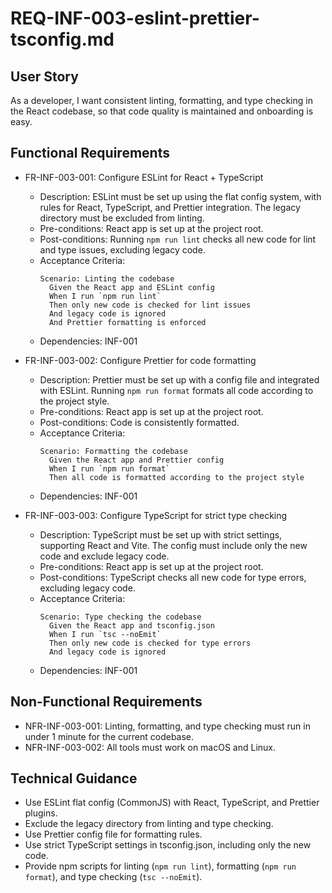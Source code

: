 # REQ-INF-003-eslint-prettier-tsconfig.md

## User Story
As a developer, I want consistent linting, formatting, and type checking in the React codebase, so that code quality is maintained and onboarding is easy.

## Functional Requirements
- FR-INF-003-001: Configure ESLint for React + TypeScript
  - Description: ESLint must be set up using the flat config system, with rules for React, TypeScript, and Prettier integration. The legacy directory must be excluded from linting.
  - Pre-conditions: React app is set up at the project root.
  - Post-conditions: Running `npm run lint` checks all new code for lint and type issues, excluding legacy code.
  - Acceptance Criteria:
    ```Gherkin
    Scenario: Linting the codebase
      Given the React app and ESLint config
      When I run `npm run lint`
      Then only new code is checked for lint issues
      And legacy code is ignored
      And Prettier formatting is enforced
    ```
  - Dependencies: INF-001

- FR-INF-003-002: Configure Prettier for code formatting
  - Description: Prettier must be set up with a config file and integrated with ESLint. Running `npm run format` formats all code according to the project style.
  - Pre-conditions: React app is set up at the project root.
  - Post-conditions: Code is consistently formatted.
  - Acceptance Criteria:
    ```Gherkin
    Scenario: Formatting the codebase
      Given the React app and Prettier config
      When I run `npm run format`
      Then all code is formatted according to the project style
    ```
  - Dependencies: INF-001

- FR-INF-003-003: Configure TypeScript for strict type checking
  - Description: TypeScript must be set up with strict settings, supporting React and Vite. The config must include only the new code and exclude legacy code.
  - Pre-conditions: React app is set up at the project root.
  - Post-conditions: TypeScript checks all new code for type errors, excluding legacy code.
  - Acceptance Criteria:
    ```Gherkin
    Scenario: Type checking the codebase
      Given the React app and tsconfig.json
      When I run `tsc --noEmit`
      Then only new code is checked for type errors
      And legacy code is ignored
    ```
  - Dependencies: INF-001

## Non-Functional Requirements
- NFR-INF-003-001: Linting, formatting, and type checking must run in under 1 minute for the current codebase.
- NFR-INF-003-002: All tools must work on macOS and Linux.

## Technical Guidance
- Use ESLint flat config (CommonJS) with React, TypeScript, and Prettier plugins.
- Exclude the legacy directory from linting and type checking.
- Use Prettier config file for formatting rules.
- Use strict TypeScript settings in tsconfig.json, including only the new code.
- Provide npm scripts for linting (`npm run lint`), formatting (`npm run format`), and type checking (`tsc --noEmit`). 